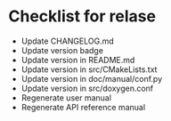 Checklist for relase
====================

 * Update CHANGELOG.md
 * Update version badge
 * Update version in README.md
 * Update version in src/CMakeLists.txt
 * Update version in doc/manual/conf.py
 * Update version in src/doxygen.conf
 * Regenerate user manual
 * Regenerate API reference manual

